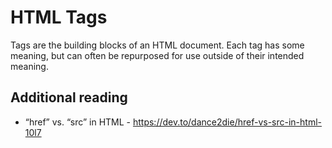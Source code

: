 # HTML Tags

Tags are the building blocks of an HTML document. Each tag has some meaning, but can often be repurposed for use outside of their intended meaning.

## Additional reading

* “href” vs. “src” in HTML - https://dev.to/dance2die/href-vs-src-in-html-10l7
